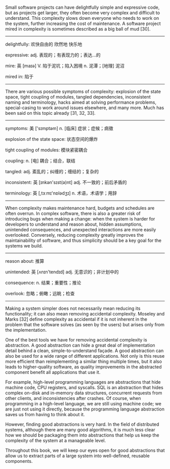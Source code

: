 Small software projects can have delightfully simple and expressive code, but as projects get larger, they often become very complex and difficult to understand. This complexity slows down everyone who needs to work on the system, further increasing the cost of maintenance. A software project mired in complexity is sometimes described as a big ball of mud [30].

----

delightfully: 欢快自由的 欣然地 快乐地

expressive: adj. 表现的；有表现力的；表达…的

mire: 英 [maɪə] V. 陷于泥坑；陷入困境 n. 泥潭；[地理] 泥沼

mired in: 陷于

----

There are various possible symptoms of complexity: explosion of the state space, tight coupling of modules, tangled dependencies, inconsistent naming and terminology, hacks aimed at solving performance problems, special-casing to work around issues elsewhere, and many more. Much has been said on this topic already [31, 32, 33].

----

symptoms: 美 ['sɪmptəm] n. [临床] 症状；症候；病徵

explosion of the state space: 状态空间的爆炸

tight coupling of modules: 模块紧密耦合

coupling: n. [电] 耦合；结合，联结

tangled: adj. 紊乱的；纠缠的；缠结的；复杂的

inconsistent: 英 [ɪnkən'sɪst(ə)nt] adj. 不一致的；前后矛盾的

terminology: 英 [,tɜːmɪ'nɒlədʒɪ] n. 术语，术语学；用辞

----

When complexity makes maintenance hard, budgets and schedules are often overrun. In complex software, there is also a greater risk of introducing bugs when making a change: when the system is harder for developers to understand and reason about, hidden assumptions, unintended consequences, and unexpected interactions are more easily overlooked. Conversely, reducing complexity greatly improves the maintainability of software, and thus simplicity should be a key goal for the systems we build.

----

reason about: 推算

unintended: 英 [ʌnɪn'tendɪd] adj. 无意识的；非计划中的

consequence: n. 结果；重要性；推论

overlook:  忽略；俯瞰；远眺；检查

----

Making a system simpler does not necessarily mean reducing its functionality; it can also mean removing accidental complexity. Moseley and Marks [32] define complexity as accidental if it is not inherent in the problem that the software solves (as seen by the users) but arises only from the implementation.

One of the best tools we have for removing accidental complexity is abstraction. A good abstraction can hide a great deal of implementation detail behind a clean, simple-to-understand façade. A good abstraction can also be used for a wide range of different applications. Not only is this reuse more efficient than reimplementing a similar thing multiple times, but it also leads to higher-quality software, as quality improvements in the abstracted component benefit all applications that use it.

For example, high-level programming languages are abstractions that hide machine code, CPU registers, and syscalls. SQL is an abstraction that hides complex on-disk and in-memory data structures, concurrent requests from other clients, and inconsistencies after crashes. Of course, when programming in a high-level language, we are still using machine code; we are just not using it directly, because the programming language abstraction saves us from having to think about it.

However, finding good abstractions is very hard. In the field of distributed systems, although there are many good algorithms, it is much less clear how we should be packaging them into abstractions that help us keep the complexity of the system at a manageable level.

Throughout this book, we will keep our eyes open for good abstractions that allow us to extract parts of a large system into well-defined, reusable components.
